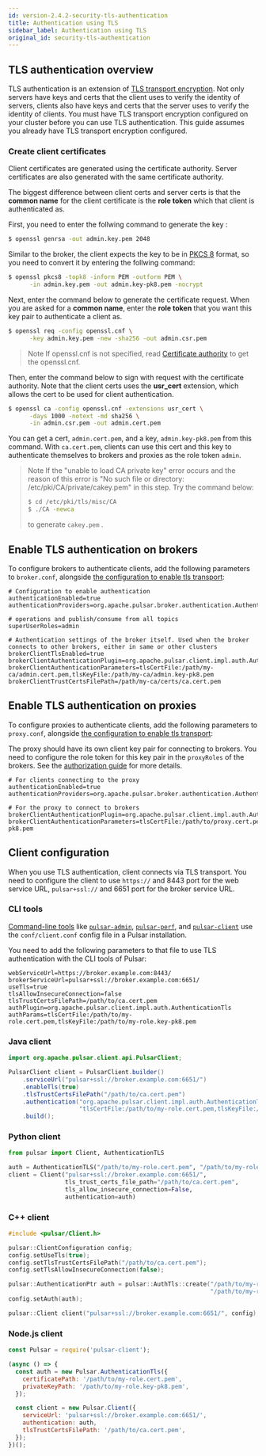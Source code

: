 ```yaml
---
id: version-2.4.2-security-tls-authentication
title: Authentication using TLS
sidebar_label: Authentication using TLS
original_id: security-tls-authentication
---
```


## TLS authentication overview

TLS authentication is an extension of [TLS transport encryption](security-tls-transport.md). Not only servers have keys and certs that the client uses to verify the identity of servers, clients also have keys and certs that the server uses to verify the identity of clients. You must have TLS transport encryption configured on your cluster before you can use TLS authentication. This guide assumes you already have TLS transport encryption configured.

### Create client certificates

Client certificates are generated using the certificate authority. Server certificates are also generated with the same certificate authority.

The biggest difference between client certs and server certs is that the **common name** for the client certificate is the **role token** which that client is authenticated as.

First, you need to enter the follwing command to generate the key :

```bash
$ openssl genrsa -out admin.key.pem 2048
```

Similar to the broker, the client expects the key to be in [PKCS 8](https://en.wikipedia.org/wiki/PKCS_8) format, so you need to convert it by entering the follwing command:

```bash
$ openssl pkcs8 -topk8 -inform PEM -outform PEM \
      -in admin.key.pem -out admin.key-pk8.pem -nocrypt
```

Next, enter the command below to generate the certificate request. When you are asked for a **common name**, enter the **role token** that you want this key pair to authenticate a client as.

```bash
$ openssl req -config openssl.cnf \
      -key admin.key.pem -new -sha256 -out admin.csr.pem
```
> Note
> If openssl.cnf is not specified, read [Certificate authority](http://pulsar.apache.org/docs/en/security-tls-transport/#certificate-authority) to get the openssl.cnf.

Then, enter the command below to sign with request with the certificate authority. Note that the client certs uses the **usr_cert** extension, which allows the cert to be used for client authentication.

```bash
$ openssl ca -config openssl.cnf -extensions usr_cert \
      -days 1000 -notext -md sha256 \
      -in admin.csr.pem -out admin.cert.pem
```

You can get a cert, `admin.cert.pem`, and a key, `admin.key-pk8.pem` from this command. With `ca.cert.pem`, clients can use this cert and this key to authenticate themselves to brokers and proxies as the role token ``admin``.

> Note
> If the "unable to load CA private key" error occurs and the reason of this error is "No such file or directory: /etc/pki/CA/private/cakey.pem" in this step. Try the command below:
>
> ```bash
> $ cd /etc/pki/tls/misc/CA
> $ ./CA -newca
> ```
>
> to generate `cakey.pem` .

## Enable TLS authentication on brokers

To configure brokers to authenticate clients, add the following parameters to `broker.conf`, alongside [the configuration to enable tls transport](security-tls-transport.md#broker-configuration):

```properties
# Configuration to enable authentication
authenticationEnabled=true
authenticationProviders=org.apache.pulsar.broker.authentication.AuthenticationProviderTls

# operations and publish/consume from all topics
superUserRoles=admin

# Authentication settings of the broker itself. Used when the broker connects to other brokers, either in same or other clusters
brokerClientTlsEnabled=true
brokerClientAuthenticationPlugin=org.apache.pulsar.client.impl.auth.AuthenticationTls
brokerClientAuthenticationParameters=tlsCertFile:/path/my-ca/admin.cert.pem,tlsKeyFile:/path/my-ca/admin.key-pk8.pem
brokerClientTrustCertsFilePath=/path/my-ca/certs/ca.cert.pem
```

## Enable TLS authentication on proxies

To configure proxies to authenticate clients, add the following parameters to `proxy.conf`, alongside [the configuration to enable tls transport](security-tls-transport.md#proxy-configuration):

The proxy should have its own client key pair for connecting to brokers. You need to configure the role token for this key pair in the ``proxyRoles`` of the brokers. See the [authorization guide](security-authorization.md) for more details.

```properties
# For clients connecting to the proxy
authenticationEnabled=true
authenticationProviders=org.apache.pulsar.broker.authentication.AuthenticationProviderTls

# For the proxy to connect to brokers
brokerClientAuthenticationPlugin=org.apache.pulsar.client.impl.auth.AuthenticationTls
brokerClientAuthenticationParameters=tlsCertFile:/path/to/proxy.cert.pem,tlsKeyFile:/path/to/proxy.key-pk8.pem
```

## Client configuration

When you use TLS authentication, client connects via TLS transport. You need to configure the client to use ```https://``` and 8443 port for the web service URL, ```pulsar+ssl://``` and 6651 port for the broker service URL.

### CLI tools

[Command-line tools](reference-cli-tools.md) like [`pulsar-admin`](reference-pulsar-admin.md), [`pulsar-perf`](reference-cli-tools.md#pulsar-perf), and [`pulsar-client`](reference-cli-tools.md#pulsar-client) use the `conf/client.conf` config file in a Pulsar installation.

You need to add the following parameters to that file to use TLS authentication with the CLI tools of Pulsar:

```properties
webServiceUrl=https://broker.example.com:8443/
brokerServiceUrl=pulsar+ssl://broker.example.com:6651/
useTls=true
tlsAllowInsecureConnection=false
tlsTrustCertsFilePath=/path/to/ca.cert.pem
authPlugin=org.apache.pulsar.client.impl.auth.AuthenticationTls
authParams=tlsCertFile:/path/to/my-role.cert.pem,tlsKeyFile:/path/to/my-role.key-pk8.pem
```

### Java client

```java
import org.apache.pulsar.client.api.PulsarClient;

PulsarClient client = PulsarClient.builder()
    .serviceUrl("pulsar+ssl://broker.example.com:6651/")
    .enableTls(true)
    .tlsTrustCertsFilePath("/path/to/ca.cert.pem")
    .authentication("org.apache.pulsar.client.impl.auth.AuthenticationTls",
                    "tlsCertFile:/path/to/my-role.cert.pem,tlsKeyFile:/path/to/my-role.key-pk8.pem")
    .build();
```

### Python client

```python
from pulsar import Client, AuthenticationTLS

auth = AuthenticationTLS("/path/to/my-role.cert.pem", "/path/to/my-role.key-pk8.pem")
client = Client("pulsar+ssl://broker.example.com:6651/",
                tls_trust_certs_file_path="/path/to/ca.cert.pem",
                tls_allow_insecure_connection=False,
				authentication=auth)
```

### C++ client

```c++
#include <pulsar/Client.h>

pulsar::ClientConfiguration config;
config.setUseTls(true);
config.setTlsTrustCertsFilePath("/path/to/ca.cert.pem");
config.setTlsAllowInsecureConnection(false);

pulsar::AuthenticationPtr auth = pulsar::AuthTls::create("/path/to/my-role.cert.pem",
                                                         "/path/to/my-role.key-pk8.pem")
config.setAuth(auth);

pulsar::Client client("pulsar+ssl://broker.example.com:6651/", config);
```

### Node.js client

```JavaScript
const Pulsar = require('pulsar-client');

(async () => {
  const auth = new Pulsar.AuthenticationTls({
    certificatePath: '/path/to/my-role.cert.pem',
    privateKeyPath: '/path/to/my-role.key-pk8.pem',
  });

  const client = new Pulsar.Client({
    serviceUrl: 'pulsar+ssl://broker.example.com:6651/',
    authentication: auth,
    tlsTrustCertsFilePath: '/path/to/ca.cert.pem',
  });
})();
```
